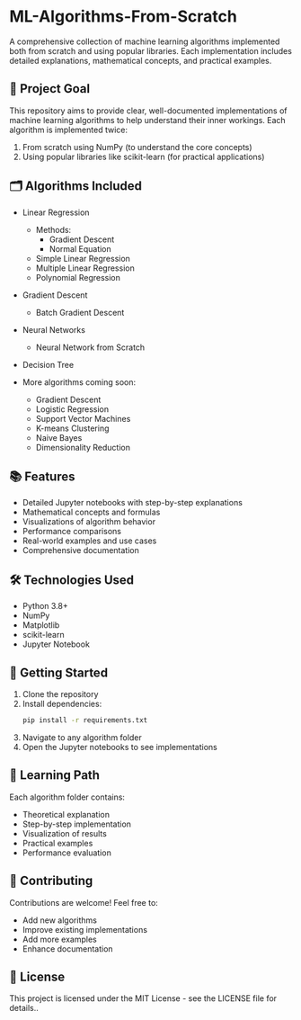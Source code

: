 # ML-Algorithms-From-Scratch

A comprehensive collection of machine learning algorithms implemented both from scratch and using popular libraries. Each implementation includes detailed explanations, mathematical concepts, and practical examples.

## 🎯 Project Goal
This repository aims to provide clear, well-documented implementations of machine learning algorithms to help understand their inner workings. Each algorithm is implemented twice:
1. From scratch using NumPy (to understand the core concepts)
2. Using popular libraries like scikit-learn (for practical applications)


## 🗂️ Algorithms Included
- Linear Regression
  - Methods:
    - Gradient Descent
    - Normal Equation
  - Simple Linear Regression
  - Multiple Linear Regression
  - Polynomial Regression
- Gradient Descent
  - Batch Gradient Descent
- Neural Networks
  - Neural Network from Scratch
- Decision Tree


- More algorithms coming soon:
  - Gradient Descent
  - Logistic Regression
  - Support Vector Machines
  - K-means Clustering
  - Naive Bayes
  - Dimensionality Reduction

## 📚 Features
- Detailed Jupyter notebooks with step-by-step explanations
- Mathematical concepts and formulas
- Visualizations of algorithm behavior
- Performance comparisons
- Real-world examples and use cases
- Comprehensive documentation

## 🛠️ Technologies Used
- Python 3.8+
- NumPy
- Matplotlib
- scikit-learn
- Jupyter Notebook

## 🚀 Getting Started
1. Clone the repository
2. Install dependencies:
   ```bash
   pip install -r requirements.txt
   ```
3. Navigate to any algorithm folder
4. Open the Jupyter notebooks to see implementations

## 📖 Learning Path
Each algorithm folder contains:
- Theoretical explanation
- Step-by-step implementation
- Visualization of results
- Practical examples
- Performance evaluation

## 🤝 Contributing
Contributions are welcome! Feel free to:
- Add new algorithms
- Improve existing implementations
- Add more examples
- Enhance documentation

## 📝 License
This project is licensed under the MIT License - see the LICENSE file for details..
